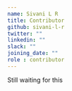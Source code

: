 ```yaml
---
name: Sivani L R
title: Contributor
github: sivani-l-r
twitter: ""
linkedin: ""
slack: ""
joining_date: ""
role : contributor
---
```


Still waiting for this
